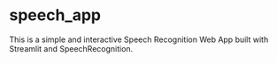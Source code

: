 # speech_app
This is a simple and interactive Speech Recognition Web App built with Streamlit and SpeechRecognition. 
